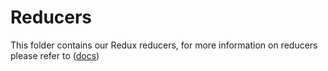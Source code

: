 # Reducers

This folder contains our Redux reducers, for more information on reducers please
refer to ([docs](http://redux.js.org/docs/basics/Reducers.html))
